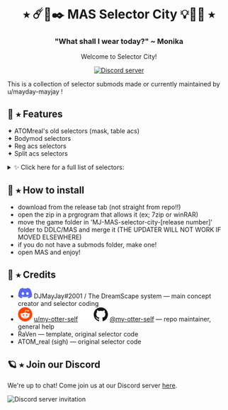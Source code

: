 <h1 align="center">⭑ ☄️🔮✒️ MAS Selector City 💡💎💫 ⭑</h1>
<h3 align="center">"What shall I wear today?" ~ Monika</h3>
<p align="center">Welcome to Selector City!</p>
<p align="center">
  <a href="https://discord.gg/Tx23rczN8N">
    <img alt="Discord server" src="https://discordapp.com/api/guilds/957814201311694870/widget.png?style=shield">
  </a>
</p>

This is a collection of selector submods made or currently maintained by u/mayday-mayjay !

## 👑 ⭑ Features

✦ ATOMreal's old selectors (mask, table acs)<br>
✦ Bodymod selectors<br>
✦ Reg acs selectors<br>
✦ Split acs selectors<br>
<details><summary>✨ Click here for a full list of selectors:</summary> 
  * mask selector <br>
  * table acs selector (left/right, reg, flower vase)<br>
  * ahoge selector <br>
  * earpiece selector <br>
  * facepaint selector <br>
  * tattoo selector (left/right arms, body) <br>
  * pin selector <br>
  * nailpolish selector <br>
  * bracelet selector <br>  
  * headpiece selector <br>
  * glove selector <br>
  * table cushion selector <br>
  * backpiece selector <br>
  * glasses selector <br>
  * ring selector <br>
</details>

## 👑 ⭑ How to install
  * download from the release tab (not straight from repo!!) <br>
  * open the zip in a prgrogram that allows it (ex; 7zip or winRAR) <br>
  * move the game folder in 'MJ-MAS-selector-city-[release number]' folder to DDLC/MAS and merge it (THE UPDATER WILL NOT WORK IF MOVED ELSEWHERE) <br>
  * if you do not have a submods folder, make one!
  * open MAS and enjoy!
  

## 🌙 ⭑ Credits

  * ![discord](.github/icons/discord.svg) DJMayJay#2001 / The DreamScape system
  — main concept creator and selector coding
  * ![reddit](.github/icons/reddit.svg) [u/my-otter-self](https://reddit.com/u/my-otter-self)
  ![github](.github/icons/github-light.svg#gh-dark-mode-only)![github](.github/icons/github-dark.svg#gh-light-mode-only) [@my-otter-self](https://github.com/my-otter-self)
  — repo maintainer, general help
  * RaVen
  — template, original selector code
  * ATOM_real (sigh)
  — original selector code

## 🪐 ⭑ Join our Discord

We're up to chat! Come join us at our Discord server [here](https://discord.gg/Tx23rczN8N).

![Discord server invitation](https://discordapp.com/api/guilds/957814201311694870/widget.png?style=banner3)

